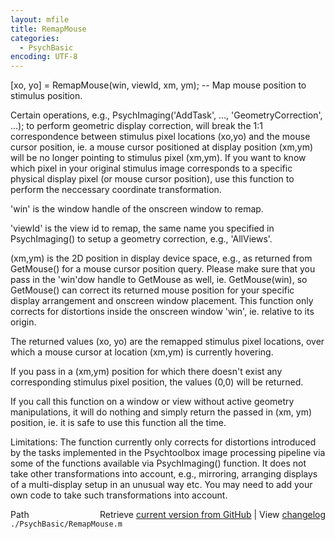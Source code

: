 ```yaml
---
layout: mfile
title: RemapMouse
categories:
  - PsychBasic
encoding: UTF-8
---
```


\[xo, yo\] = RemapMouse\(win, viewId, xm, ym\); -- Map mouse position to stimulus position.

Certain operations, e.g., PsychImaging\('AddTask', ..., 'GeometryCorrection', ...\);
to perform geometric display correction, will break the 1:1
correspondence between stimulus pixel locations \(xo,yo\) and the mouse
cursor position, ie. a mouse cursor positioned at display position
\(xm,ym\) will be no longer pointing to stimulus pixel \(xm,ym\). If you
want to know which pixel in your original stimulus image corresponds to
a specific physical display pixel \(or mouse cursor position\), use this
function to perform the neccessary coordinate transformation.

'win' is the window handle of the onscreen window to remap.

'viewId' is the view id to remap, the same name you specified in
PsychImaging\(\) to setup a geometry correction, e.g., 'AllViews'.

\(xm,ym\) is the 2D position in display device space, e.g., as returned
from GetMouse\(\) for a mouse cursor position query. Please make sure
that you pass in the 'win'dow handle to GetMouse as well, ie.
GetMouse\(win\), so GetMouse\(\) can correct its returned mouse position
for your specific display arrangement and onscreen window placement.
This function only corrects for distortions inside the onscreen window
'win', ie. relative to its origin.

The returned values \(xo, yo\) are the remapped stimulus pixel locations,
over which a mouse cursor at location \(xm,ym\) is currently hovering.

If you pass in a \(xm,ym\) position for which there doesn't exist any
corresponding stimulus pixel position, the values \(0,0\) will be
returned.

If you call this function on a window or view without active geometry
manipulations, it will do nothing and simply return the passed in \(xm,
ym\) position, ie. it is safe to use this function all the time.

Limitations: The function currently only corrects for distortions
introduced by the tasks implemented in the Psychtoolbox image
processing pipeline via some of the functions available via
PsychImaging\(\) function. It does not take other transformations into
account, e.g., mirroring, arranging displays of a multi-display setup
in an unusual way etc. You may need to add your own code to take such
transformations into account.



<div class="code_header" style="text-align:right;">
  <span style="float:left;">Path&nbsp;&nbsp;</span> <span class="counter">Retrieve <a href=
  "https://raw.github.com/Psychtoolbox-3/Psychtoolbox-3/beta/./PsychBasic/RemapMouse.m">current version from GitHub</a> | View <a href=
  "https://github.com/Psychtoolbox-3/Psychtoolbox-3/commits/beta/./PsychBasic/RemapMouse.m">changelog</a></span>
</div>
<div class="code">
  <code>./PsychBasic/RemapMouse.m</code>
</div>
